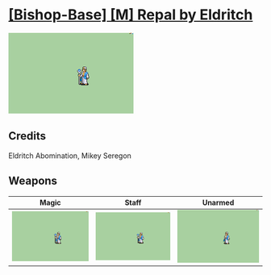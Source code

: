 # [\[Bishop-Base\] \[M\] Repal by Eldritch](./)

<img src="./6.%20Magic/Magic_000.png" alt="[Bishop-Base] [M] Repal by Eldritch standing" />

## Credits

Eldritch Abomination, Mikey Seregon

## Weapons


|Magic |Staff |Unarmed |
|  :---: | :---: | :---: |
| <img alt="Magic animation" src="./6.%20Magic/Magic.gif" /> | <img alt="Staff animation" src="./7.%20Staff/Staff.gif" /> | <img alt="Unarmed animation" src="./8.%20Unarmed/Unarmed.gif" /> |
